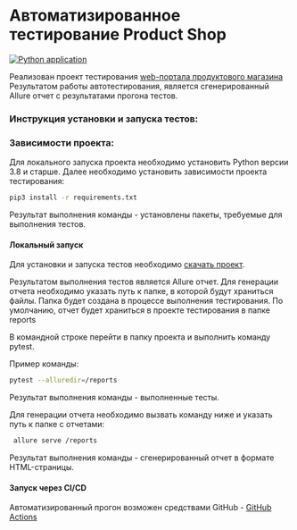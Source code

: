 
# Автоматизированное тестирование Product Shop

[![Python application](https://github.com/gonuskus/Innopolis_final/actions/workflows/main.yml/badge.svg?branch=main)](https://github.com/gonuskus/Innopolis_final/actions/workflows/main.yml)

Реализован проект тестирования [web-портала продуктового магазина](https://berpress.github.io/online-grocery-store/)
Результатом работы автотестирования, является сгенерированный Allure отчет с результатами прогона тестов.


### Инструкция установки и запуска тестов:
### Зависимости проекта:
Для локального запуска проекта необходимо установить Python версии 3.8 и старше.
Далее необходимо установить зависимости проекта тестирования:

```bash
pip3 install -r requirements.txt 
```
Результат выполнения команды - установлены пакеты, требуемые для выполнения тестов.


#### Локальный запуск
Для установки и запуска тестов необходимо [скачать проект](https://github.com/gonuskus/Innopolis_final/archive/refs/heads/main.zip).

Результатом выполнения тестов является Allure отчет.
Для генерации отчета необходимо указать путь к папке, в которой будут храниться файлы.
Папка будет создана в процессе выполнения тестирования.
По умолчанию, отчет будет храниться в проекте тестирования в папке reports

В командной строке перейти в папку проекта и выполнить команду pytest.

Пример команды:
```bash
pytest --alluredir=/reports
```
Результат выполнения команды - выполненные тесты.

Для генерации отчета необходимо вызвать команду ниже и указать путь к папке с отчетами:

```bash
 allure serve /reports
```
Результат выполнения команды - сгенерированный отчет в формате HTML-страницы.

#### Запуск через CI/CD

Автоматизированный прогон возможен средствами GitHub - [GitHub Actions](https://github.com/gonuskus/Innopolis_final/actions)
